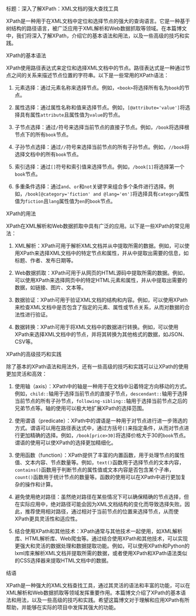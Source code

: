 标题：深入了解XPath：XML文档的强大查找工具

XPath是一种用于在XML文档中定位和选择节点的强大的查询语言。它是一种基于树结构的路径语言，被广泛应用于XML解析和Web数据抓取等领域。在本篇博文中，我们将深入了解XPath，介绍它的基本语法和用法，以及一些高级的技巧和实践。

XPath的基本语法

XPath使用路径表达式来定位和选择XML文档中的节点。路径表达式是一种通过节点之间的关系来描述节点位置的字符串。以下是一些常用的XPath语法：

1. 元素选择：通过元素名称来选择节点。例如，`<book>`将选择所有名为`book`的节点。

2. 属性选择：通过属性名称和值来选择节点。例如，`[@attribute='value']`将选择具有属性`attribute`且属性值为`value`的节点。

3. 子节点选择：通过`/`符号来选择当前节点的直接子节点。例如，`/book`将选择根节点下的所有`book`节点。

4. 子孙节点选择：通过`//`符号来选择当前节点的所有子孙节点。例如，`//book`将选择文档中的所有`book`节点。

5. 索引选择：通过`[]`符号和索引值来选择节点。例如，`/book[1]`将选择第一个`book`节点。

6. 多重条件选择：通过`and`、`or`和`not`关键字来组合多个条件进行选择。例如，`/book[@category='fiction' and @lang='en']`将选择具有`category`属性值为`fiction`且`lang`属性值为`en`的`book`节点。

XPath的用法

XPath在XML解析和Web数据抓取中具有广泛的应用。以下是一些XPath的常见用法：

1. XML解析：XPath可用于解析XML文档并从中提取所需的数据。例如，可以使用XPath来选择XML文档中的特定节点和属性，并从中提取出需要的信息，如标题、作者、发布日期等。

2. Web数据抓取：XPath可用于从网页的HTML源码中提取所需的数据。例如，可以使用XPath来选择网页中的特定HTML元素和属性，并从中提取出需要的数据，如链接、图片、文本等。

3. 数据验证：XPath可用于验证XML文档的结构和内容。例如，可以使用XPath来检查XML文档中是否包含了指定的元素、属性或节点关系，从而对数据的合法性进行验证。

4. 数据转换：XPath可用于将XML文档中的数据进行转换。例如，可以使用XPath来选择XML文档中的节点，并将其转换为其他格式的数据，如JSON、CSV等。

XPath的高级技巧和实践

除了基本的XPath语法和用法外，还有一些高级的技巧和实践可以让XPath的使用更加灵活和高效：

1. 使用轴（axis）：XPath中的轴是一种用于在文档中沿着特定方向移动的方式。例如，`child::`轴用于选择当前节点的直接子节点，`descendant::`轴用于选择当前节点的所有子孙节点，`following-sibling::`轴用于选择当前节点之后的兄弟节点等。轴的使用可以极大地扩展XPath的选择范围。

2. 使用谓语（predicate）：XPath中的谓语是一种用于对节点进行进一步筛选的方式。谓语可以用在路径表达式中，通过方括号`[]`来指定条件，从而对节点进行更加精确的选择。例如，`/book[price>30]`将选择价格大于30的`book`节点。谓语的使用可以使XPath的选择更加精细化。

3. 使用函数（function）：XPath提供了丰富的内置函数，用于处理节点的属性值、文本内容、节点数量等。例如，`text()`函数用于选择节点的文本内容，`contains()`函数用于判断节点的属性值或文本内容是否包含某个子串，`count()`函数用于统计节点的数量等。函数的使用可以在XPath中进行更加复杂的操作和计算。

4. 避免使用绝对路径：虽然绝对路径在某些情况下可以确保精确的节点选择，但在实际应用中，绝对路径可能会因为XML文档结构的变化而导致选择失败。因此，推荐使用相对路径，通过相对于当前节点的位置来选择节点，从而使XPath更具灵活性和适应性。

5. 结合使用XPath和其他技术：XPath通常与其他技术一起使用，如XML解析库、HTML解析库、Web爬虫等。通过结合使用XPath和其他技术，可以实现更强大和灵活的数据处理和数据提取功能。例如，可以使用XPath和Python的lxml库来解析XML文档并提取所需的数据，或者使用XPath和XPath语法类似的CSS选择器来提取HTML文档中的数据。

结语

XPath是一种强大的XML文档查找工具，通过其灵活的语法和丰富的功能，可以在XML解析和Web数据抓取等领域发挥重要作用。本篇博文介绍了XPath的基本语法和用法，以及一些高级的技巧和实践。希望这篇博文对于理解和应用XPath有所帮助，并能够在实际的项目中发挥其强大的功能。